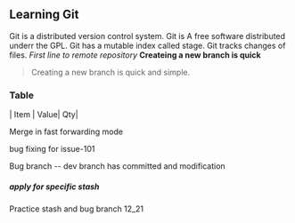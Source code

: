 ## Learning Git
Git is a distributed version control system.
Git is A free software distributed underr the GPL.
Git has a mutable index called stage.
Git tracks changes of files.
*First line to remote repository*
**Createing a new branch is quick**
> Creating a new branch is quick and simple.
### Table
| Item | Value| Qty|

Merge in fast forwarding mode


bug fixing for issue-101

Bug branch -- dev branch has committed and modification

##### apply for specific stash

Practice stash and bug branch 12_21

